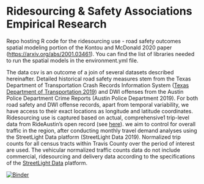 # Ridesourcing & Safety Associations Empirical Research
Repo hosting R code for the ridesourcing use - road safety outcomes spatial modeling portion of the Kontou and McDonald 2020 paper (https://arxiv.org/abs/2001.03461). You can find the list of libraries needed to run the spatial models in the environment.yml file. 

The data csv is an outcome of a join of several datasets described hereinafter. Detailed historical road safety measures stem from the Texas Department of Transportation Crash Records Information System ([Texas Department of Transportation 2019](https://www.txdot.gov/government/enforcement/crash-statistics.html)) and DWI offenses from the Austin Police Department Crime Reports (Austin Police Department 2019). For both road safety and DWI offense records, apart from temporal variability, we have access to their exact locations as longitude and latitude coordinates. Ridesourcing use is captured based on actual, comprehensive1 trip-level data from RideAustin’s open record (see [here](https://data.world/ride-austin)). we aim to control for overall traffic in the region, after conducting monthly travel demand analyses using the StreetLight Data platform (StreetLight Data 2019). Normalized trip counts for all census tracts within Travis County over the period of interest are used. The vehicular normalized traffic counts data do not include commercial, ridesourcing and delivery data according to the specifications of the [StreetLight Data](https://www.streetlightdata.com/?utm_source=Google-Adwords&utm_medium=Paid-Search&utm_campaign=StreetLight-Brand&utm_term=%2Bstreetlight%20%2Bdata&creative=372389731084&keyword=%2Bstreetlight%20%2Bdata&matchtype=b&network=g&device=c&utm_term=%2Bstreetlight%20%2Bdata&utm_campaign=StreetLight-Data-Brand&utm_source=adwords&utm_medium=ppc&hsa_acc=7146595976&hsa_cam=1079169723&hsa_grp=51692947334&hsa_ad=372389731084&hsa_src=g&hsa_tgt=kwd-419587122414&hsa_kw=%2Bstreetlight%20%2Bdata&hsa_mt=b&hsa_net=adwords&hsa_ver=3&gclid=EAIaIQobChMI-MyD5Pq76gIVhYbACh2y7wZtEAAYASAAEgJCWPD_BwE) platform.

[![Binder](https://mybinder.org/badge_logo.svg)](https://mybinder.org/v2/gh/ekontou/ridesourcing-safety/master)

